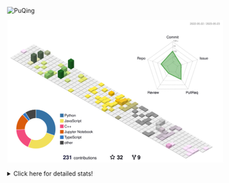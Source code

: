 ![PuQing](https://user-images.githubusercontent.com/27223114/171565019-9a56fae6-b08b-421f-99db-7e830da42371.png)

![](./profile-3d-contrib/profile-season-animate.svg)

<details>
<summary>Click here for detailed stats!</summary>

<!--START_SECTION:waka-->
![Lines of code](https://img.shields.io/badge/From%20Hello%20World%20I%27ve%20Written-677.3%20thousand%20lines%20of%20code-blue)

**🐱 My GitHub Data** 

> 📦 243.4 kB Used in GitHub's Storage 
 > 
> 🏆 76 Contributions in the Year 2023
 > 
> 🚫 Not Opted to Hire
 > 
> 📜 26 Public Repositories 
 > 
> 🔑 27 Private Repositories 
 > 
**I'm an Early 🐤** 

```text
🌞 Morning                193 commits         ████░░░░░░░░░░░░░░░░░░░░░   17.48 % 
🌆 Daytime                525 commits         ████████████░░░░░░░░░░░░░   47.55 % 
🌃 Evening                152 commits         ███░░░░░░░░░░░░░░░░░░░░░░   13.77 % 
🌙 Night                  234 commits         █████░░░░░░░░░░░░░░░░░░░░   21.20 % 
```


📊 **This Week I Spent My Time On** 

```text
💬 Programming Languages: 
C                        22 mins             ███████████░░░░░░░░░░░░░░   43.98 % 
Python                   22 mins             ███████████░░░░░░░░░░░░░░   43.48 % 
Jupyter Notebook         5 mins              ██░░░░░░░░░░░░░░░░░░░░░░░   09.69 % 
Markdown                 1 min               █░░░░░░░░░░░░░░░░░░░░░░░░   02.84 % 

🔥 Editors: 
DataSpell                27 mins             █████████████░░░░░░░░░░░░   53.18 % 
VS Code                  24 mins             ████████████░░░░░░░░░░░░░   46.82 % 

💻 Operating System: 
Windows                  50 mins             ████████████████████████░   97.16 % 
WSL                      1 min               █░░░░░░░░░░░░░░░░░░░░░░░░   02.84 % 
```


<!--END_SECTION:waka-->
</details>
